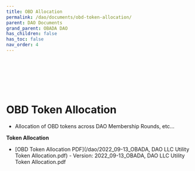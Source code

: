 ```yaml
---
title: OBD Allocation
permalink: /dao/documents/obd-token-allocation/
parent: DAO Documents
grand_parent: OBADA DAO
has_children: false
has_toc: false
nav_order: 4
---
```

<br> <br>

<br> <br>

# OBD Token Allocation

* Allocation of OBD tokens across DAO Membership Rounds, etc...

**Token Allocation**
* [OBD Token Allocation PDF](/dao/2022_09-13_OBADA, DAO LLC Utility Token Allocation.pdf) - Version: 2022_09-13_OBADA, DAO LLC Utility Token Allocation.pdf



<br> <br>
